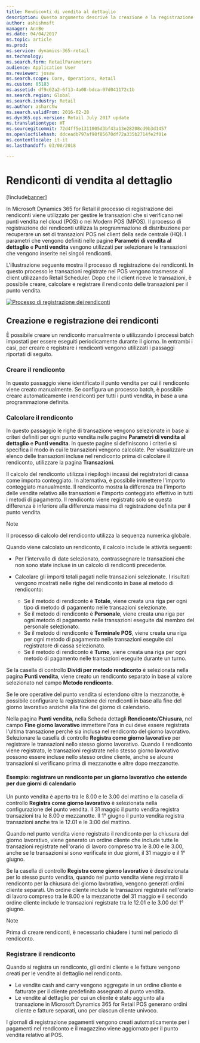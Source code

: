 ```yaml
---
title: Rendiconti di vendita al dettaglio
description: Questo argomento descrive la creazione e la registrazione dei rendiconti.
author: ashishmsft
manager: AnnBe
ms.date: 04/04/2017
ms.topic: article
ms.prod: 
ms.service: dynamics-365-retail
ms.technology: 
ms.search.form: RetailParameters
audience: Application User
ms.reviewer: josaw
ms.search.scope: Core, Operations, Retail
ms.custom: 85183
ms.assetid: df9c62a2-6f13-4a08-bdca-07d041172c1b
ms.search.region: Global
ms.search.industry: Retail
ms.author: asharchw
ms.search.validFrom: 2016-02-28
ms.dyn365.ops.version: Retail July 2017 update
ms.translationtype: HT
ms.sourcegitcommit: 72d4ff5e1311005d3bf43a13e28208cd9b3d1457
ms.openlocfilehash: ddceadb797af98f85670df72a335b2714fe2f01e
ms.contentlocale: it-it
ms.lasthandoff: 03/08/2018

---
```


# <a name="retail-statements"></a>Rendiconti di vendita al dettaglio

[!include[banner](includes/banner.md)]

In Microsoft Dynamics 365 for Retail il processo di registrazione dei rendiconti viene utilizzato per gestire le transazioni che si verificano nei punti vendita nel cloud (POS) o nei Modern POS (MPOS). Il processo di registrazione dei rendiconti utilizza la programmazione di distribuzione per recuperare un set di transazioni POS nel client della sede centrale (HQ). I parametri che vengono definiti nelle pagine **Parametri di vendita al dettaglio** e **Punti vendita** vengono utilizzati per selezionare le transazioni che vengono inserite nei singoli rendiconti.  

L'illustrazione seguente mostra il processo di registrazione dei rendiconti. In questo processo le transazioni registrate nel POS vengono trasmesse al client utilizzando Retail Scheduler. Dopo che il client riceve le transazioni, è possibile creare, calcolare e registrare il rendiconto delle transazioni per il punto vendita. 

[![Processo di registrazione dei rendiconti](./media/retail-statements.png)](./media/retail-statements.png)

## <a name="creating-and-posting-statements"></a>Creazione e registrazione dei rendiconti
È possibile creare un rendiconto manualmente o utilizzando i processi batch impostati per essere eseguiti periodicamente durante il giorno. In entrambi i casi, per creare e registrare i rendiconti vengono utilizzati i passaggi riportati di seguito.

###  <a name="create-the-statement"></a>Creare il rendiconto
In questo passaggio viene identificato il punto vendita per cui il rendiconto viene creato manualmente. Se configura un processo batch, è possibile creare automaticamente i rendiconti per tutti i punti vendita, in base a una programmazione definita. 

### <a name="calculate-the-statement"></a>Calcolare il rendiconto
In questo passaggio le righe di transazione vengono selezionate in base ai criteri definiti per ogni punto vendita nelle pagine **Parametri di vendita al dettaglio** e **Punti vendita**. In queste pagine si definiscono i criteri e si specifica il modo in cui le transazioni vengono calcolate. Per visualizzare un elenco delle transazioni incluse nel rendiconto prima di calcolare il rendiconto, utilizzare la pagina **Transazioni**. 

Il calcolo del rendiconto utilizza i riepiloghi incassi dei registratori di cassa come importo conteggiato. In alternativa, è possibile immettere l'importo conteggiato manualmente. Il rendiconto mostra la differenza tra l'importo delle vendite relativo alle transazioni e l'importo conteggiato effettivo in tutti i metodi di pagamento. Il rendiconto viene registrato solo se questa differenza è inferiore alla differenza massima di registrazione definita per il punto vendita. 

> [!NOTE]
> Il processo di calcolo del rendiconto utilizza la sequenza numerica globale.

Quando viene calcolato un rendiconto, il calcolo include le attività seguenti:

- Per l'intervallo di date selezionato, contrassegnare le transazioni che non sono state incluse in un calcolo di rendiconti precedente. 
- Calcolare gli importi totali pagati nelle transazioni selezionate. I risultati vengono mostrati nelle righe del rendiconto in base al metodo di rendiconto:

  - Se il metodo di rendiconto è **Totale**, viene creata una riga per ogni tipo di metodo di pagamento nelle transazioni selezionate. 
  - Se il metodo di rendiconto è **Personale**, viene creata una riga per ogni metodo di pagamento nelle transazioni eseguite dal membro del personale selezionato. 
  - Se il metodo di rendiconto è **Terminale POS**, viene creata una riga per ogni metodo di pagamento nelle transazioni eseguite dal registratore di cassa selezionato. 
  - Se il metodo di rendiconto è **Turno**, viene creata una riga per ogni metodo di pagamento nelle transazioni eseguite durante un turno.

Se la casella di controllo **Dividi per metodo rendiconto** è selezionata nella pagina **Punti vendita**, viene creato un rendiconto separato in base al valore selezionato nel campo **Metodo rendiconto**.

Se le ore operative del punto vendita si estendono oltre la mezzanotte, è possibile configurare la registrazione dei rendiconti in base alla fine del giorno lavorativo anziché alla fine del giorno di calendario. 

Nella pagina **Punti vendita**, nella Scheda dettagli **Rendiconto/Chiusura**, nel campo **Fine giorno lavorativo** immettere l'ora in cui deve essere registrata l'ultima transazione perché sia inclusa nel rendiconto del giorno lavorativo. Selezionare la casella di controllo **Registra come giorno lavorativo** per registrare le transazioni nello stesso giorno lavorativo. Quando il rendiconto viene registrato, le transazioni registrate nello stesso giorno lavorativo possono essere incluse nello stesso ordine cliente, anche se alcune transazioni si verificano prima di mezzanotte e altre dopo mezzanotte. 

#### <a name="example-post-a-statement-for-a-business-day-that-extends-over-two-calendar-days"></a>Esempio: registrare un rendiconto per un giorno lavorativo che estende per due giorni di calendario 

Un punto vendita è aperto tra le 8.00 e le 3.00 del mattino e la casella di controllo **Registra come giorno lavorativo** è selezionata nella configurazione del punto vendita. Il 31 maggio il punto vendita registra transazioni tra le 8.00 e mezzanotte. Il 1° giugno il punto vendita registra transazioni anche tra le 12.01 e le 3:00 del mattino. 

Quando nel punto vendita viene registrato il rendiconto per la chiusura del giorno lavorativo, viene generato un ordine cliente che include tutte le transazioni registrate nell'orario di lavoro compreso tra le 8.00 e le 3.00, anche se le transazioni si sono verificate in due giorni, il 31 maggio e il 1° giugno. 

Se la casella di controllo **Registra come giorno lavorativo** è deselezionata per lo stesso punto vendita, quando nel punto vendita viene registrato il rendiconto per la chiusura del giorno lavorativo, vengono generati ordini cliente separati. Un ordine cliente include le transazioni registrate nell'orario di lavoro compreso tra le 8.00 e la mezzanotte del 31 maggio e il secondo ordine cliente include le transazioni registrate tra le 12.01 e le 3.00 del 1° giugno.
 
> [!NOTE]
> Prima di creare rendiconti, è necessario chiudere i turni nel periodo di rendiconto. 

### <a name="post-the-statement"></a>Registrare il rendiconto
Quando si registra un rendiconto, gli ordini cliente e le fatture vengono creati per le vendite al dettaglio nel rendiconto.

- Le vendite cash and carry vengono aggregate in un ordine cliente e fatturate per il cliente predefinito assegnato al punto vendita. 
- Le vendite al dettaglio per cui un cliente è stato aggiunto alla transazione in Microsoft Dynamics 365 for Retail POS generano ordini cliente e fatture separati, uno per ciascun cliente univoco. 

I giornali di registrazione pagamenti vengono creati automaticamente per i pagamenti nel rendiconto e il magazzino viene aggiornato per il punto vendita relativo al POS.

